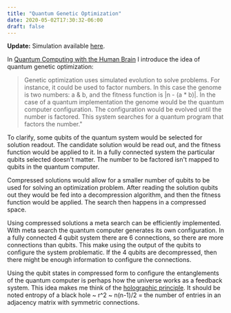 ```yaml
---
title: "Quantum Genetic Optimization"
date: 2020-05-02T17:30:32-06:00
draft: false
---
```


**Update:** Simulation available [here](https://github.com/pointlander/qgo).

In [Quantum Computing with the Human Brain](/posts/quantum-computing-with-the-human-brain) I introduce the idea of quantum genetic optimization:

> Genetic optimization uses simulated evolution to solve problems. For instance, it could be used to factor numbers. In this case the genome is two numbers: a & b, and the fitness function is |n - (a * b)|. In the case of a quantum implementation the genome would be the quantum computer configuration. The configuration would be evolved until the number is factored. This system searches for a quantum program that factors the number."

To clarify, some qubits of the quantum system would be selected for solution readout. The candidate solution would be read out, and the fitness function would be applied to it. In a fully connected system the particular qubits selected doesn't matter. The number to be factored isn't mapped to qubits in the quantum computer.

Compressed solutions would allow for a smaller number of qubits to be used for solving an optimization problem. After reading the solution qubits out they would be fed into a decompression algorithm, and then the fitness function would be applied. The search then happens in a compressed space.

Using compressed solutions a meta search can be efficiently implemented. With meta search the quantum computer generates its own configuration. In a fully connected 4 qubit system there are 6 connections, so there are more connections than qubits. This make using the output of the qubits to configure the system problematic. If the 4 qubits are decompressed, then there might be enough information to configure the connections.

Using the qubit states in compressed form to configure the entanglements of the quantum computer is perhaps how the universe works as a feedback system. This idea makes me think of the [holographic principle](https://en.wikipedia.org/wiki/Holographic_principle). It should be noted entropy of a black hole ~ r^2 ~ n(n-1)/2 = the number of entries in an adjacency matrix with symmetric connections.
